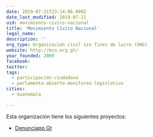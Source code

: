 ```yaml
---
date: 2019-07-21T23:14:06.000Z
date_last_modified: 2019-07-21
uid: movimiento-civico-nacional
title: 'Movimiento Cívico Nacional'
legal_name: 
description: ''
org_type: Organización civil sin fines de lucro (ONG)
website: http://mcn.org.gt/
year_founded: 2009
facebook: 
twitter: 
tags:
  - participación-ciudadana
  - parlamento-abierto-monitoreo-legislativo
cities: 
  - Guatemala

---
```


Esta organización tiene los siguientes proyectos:

- [Denunciapp Gt](/proyectos/denunciapp-gt)
